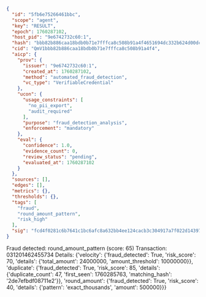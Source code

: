 ```json
{
  "id": "5fb6e75266461bbc",
  "scope": "agent",
  "key": "RESULT",
  "epoch": 1760287102,
  "host_pid": "9e6742732c60:1",
  "hash": "bbb82b886caa18bdb0b71e7fffca8c508b91a4f4651694dc332b624d00dc6dd1",
  "cid": "QmV1bbb82b886caa18bdb0b71e7fffca8c508b91a4f4",
  "aicp": {
    "prov": {
      "issuer": "9e6742732c60:1",
      "created_at": 1760287102,
      "method": "automated_fraud_detection",
      "vc_type": "VerifiableCredential"
    },
    "ucon": {
      "usage_constraints": [
        "no_pii_export",
        "audit_required"
      ],
      "purpose": "fraud_detection_analysis",
      "enforcement": "mandatory"
    },
    "eval": {
      "confidence": 1.0,
      "evidence_count": 0,
      "review_status": "pending",
      "evaluated_at": 1760287102
    }
  },
  "sources": [],
  "edges": [],
  "metrics": {},
  "thresholds": {},
  "tags": [
    "fraud",
    "round_amount_pattern",
    "risk_high"
  ],
  "sig": "fcd4f0281c6b7641c1bc6afc8a632bb4ee124cacb3c304917a7f022d1439724b"
}
```

Fraud detected: round_amount_pattern (score: 65)
Transaction: 031201462455734
Details: {'velocity': {'fraud_detected': True, 'risk_score': 70, 'details': {'total_amount': 24000000, 'amount_threshold': 10000000}}, 'duplicate': {'fraud_detected': True, 'risk_score': 85, 'details': {'duplicate_count': 47, 'first_seen': 1760285763, 'matching_hash': '2de7efbdf08711e2'}}, 'round_amount': {'fraud_detected': True, 'risk_score': 40, 'details': {'pattern': 'exact_thousands', 'amount': 500000}}}